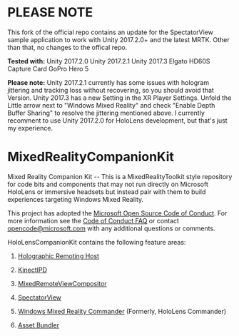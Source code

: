 # PLEASE NOTE
This fork of the official repo contains an update for the SpectatorView sample application to work with Unity 2017.2.0+ and the latest MRTK. Other than that, no changes to the offical repo.

**Tested with:**
Unity 2017.2.0
Unity 2017.2.1
Unity 2017.3
Elgato HD60S Capture Card
GoPro Hero 5

**Please note:**
Unity 2017.2.1 currently has some issues with hologram jittering and tracking loss without recovering, so you should avoid that Version.
Unity 2017.3 has a new Setting in the XR Player Settings. Unfold the Little arrow next to "Windows Mixed Reality" and check "Enable Depth Buffer Sharing" to resolve the jittering mentioned above.
I currently recomment to use Unity 2017.2.0 for HoloLens development, but that's just my experience.

# MixedRealityCompanionKit
Mixed Reality Companion Kit -- This is a MixedRealityToolkit style repository for code bits and components that may not run directly on Microsoft HoloLens or immersive headsets but instead pair with them to build experiences targeting Windows Mixed Reality.

This project has adopted the [Microsoft Open Source Code of Conduct](https://opensource.microsoft.com/codeofconduct/). 
For more information see the [Code of Conduct FAQ](https://opensource.microsoft.com/codeofconduct/faq/) or contact [opencode@microsoft.com](mailto:opencode@microsoft.com) with any additional questions or comments.

HoloLensCompanionKit contains the following feature areas:

1. [Holographic Remoting Host](RemotingHostSample/README.md)

2. [KinectIPD](KinectIPD/README.md)

3. [MixedRemoteViewCompositor](MixedRemoteViewCompositor/README.md)

4. [SpectatorView](SpectatorView/README.md)

5. [Windows Mixed Reality Commander](HoloLensCommander/README.md) (Formerly, HoloLens Commander)

6. [Asset Bundler](Bundler/README.md)



